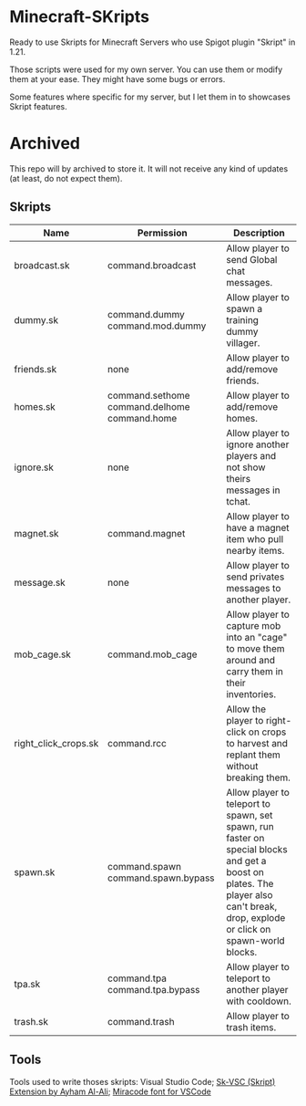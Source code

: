 # Minecraft-SKripts
Ready to use Skripts for Minecraft Servers who use Spigot plugin "Skript" in 1.21.

Those scripts were used for my own server. You can use them or modify them at your ease.
They might have some bugs or errors.

Some features where specific for my server, but I let them in to showcases Skript features.

# Archived
This repo will by archived to store it. It will not receive any kind of updates (at least, do not expect them).

## Skripts
| Name | Permission | Description |
| ------------------------- | ---------------- | ---------------- |
| broadcast.sk | command.broadcast | Allow player to send Global chat messages. |
| dummy.sk | command.dummy command.mod.dummy | Allow player to spawn a training dummy villager. |
| friends.sk | none | Allow player to add/remove friends. |
| homes.sk | command.sethome command.delhome command.home | Allow player to add/remove homes. |
| ignore.sk | none | Allow player to ignore another players and not show theirs messages in tchat. |
| magnet.sk | command.magnet | Allow player to have a magnet item who pull nearby items. |
| message.sk | none | Allow player to send privates messages to another player. |
| mob_cage.sk | command.mob_cage | Allow player to capture mob into an "cage" to move them around and carry them in their inventories. |
| right_click_crops.sk | command.rcc | Allow the player to right-click on crops to harvest and replant them without breaking them. |
| spawn.sk | command.spawn command.spawn.bypass | Allow player to teleport to spawn, set spawn, run faster on special blocks and get a boost on plates. The player also can't break, drop, explode or click on spawn-world blocks. |
| tpa.sk | command.tpa command.tpa.bypass | Allow player to teleport to another player with cooldown. |
| trash.sk | command.trash | Allow player to trash items. |

## Tools

Tools used to write thoses skripts: Visual Studio Code; [Sk-VSC (Skript) Extension by Ayham Al-Ali](https://github.com/AyhamAl-Ali/Sk-VSC); [Miracode font for VSCode](https://github.com/IdreesInc/Miracode)
